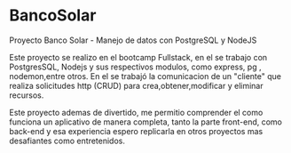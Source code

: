 # BancoSolar
Proyecto Banco Solar - Manejo de datos con PostgreSQL y NodeJS

Este proyecto se realizo en el bootcamp Fullstack, en el se trabajo con PostgresSQL, Nodejs y sus respectivos modulos, como express, pg , nodemon,entre otros.
En el se trabajó la comunicacion de un "cliente" que realiza solicitudes http (CRUD) para crea,obtener,modificar y eliminar recursos.

Este proyecto ademas de divertido, me permitio comprender el como funciona un aplicativo de manera completa, tanto la parte front-end, como back-end y esa experiencia espero replicarla en otros proyectos mas desafiantes como entretenidos.
